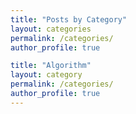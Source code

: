 ```yaml
---
title: "Posts by Category"
layout: categories
permalink: /categories/
author_profile: true

title: "Algorithm"
layout: category
permalink: /categories/
author_profile: true
---
```



